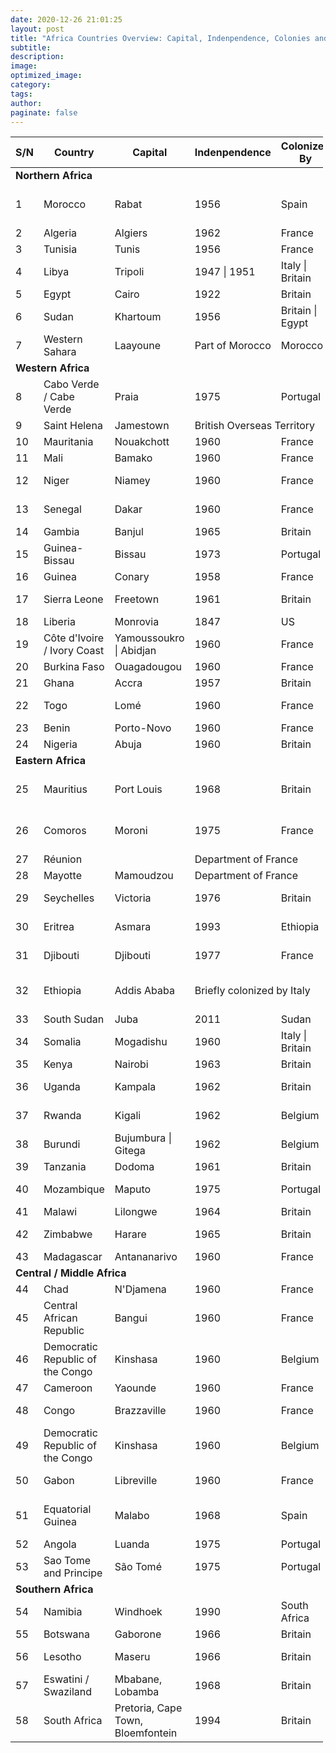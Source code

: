 ```yaml
---
date: 2020-12-26 21:01:25
layout: post
title: "Africa Countries Overview: Capital, Indenpendence, Colonies and Languages"
subtitle:
description:
image:
optimized_image:
category:
tags:
author:
paginate: false
---
```


<table  style="width:500px">
  <thead>
    <tr>
      <th> S/N </th>
      <th>Country</th>
      <th>Capital</th>
      <th>Indenpendence</th>
      <th>Colonized By</th>
      <th>Languages</th>
    </tr>
  </thead>
  <tfoot>
    <tr>
    </tr>
  </tfoot>
  <tbody>
    <tr id="ROW1">
      <td colspan=6> <b>Northern Africa</b> </td>
    </tr>
    <tr>
      <td> 1 </td>
      <td> Morocco </td>
      <td> Rabat </td>
      <td> 1956 </td>
      <td> Spain </td>
      <td> Arabic*, French, Berber dialects, Spanish </td>
    </tr>
    <tr>
      <td> 2 </td>
      <td> Algeria </td>
      <td> Algiers </td>
      <td> 1962 </td>
      <td> France </td>
      <td> Arabic*, French </td>
    </tr>
    <tr>
      <td> 3 </td>
      <td> Tunisia </td>
      <td> Tunis </td>
      <td> 1956 </td>
      <td> France </td>
      <td> Arabic*, French </td>
    </tr>
    <tr>
      <td> 4 </td>
      <td> Libya </td>
      <td> Tripoli </td>
      <td> 1947 | 1951 </td>
      <td> Italy | Britain </td>
      <td> Arabic*, Italian, English </td>
    </tr> 
    <tr>
      <td> 5 </td>
      <td> Egypt </td>
      <td> Cairo </td>
      <td> 1922 </td>
      <td> Britain </td>
      <td> Arabic* </td>
    </tr>
    <tr>
      <td> 6 </td>
      <td> Sudan </td>
      <td> Khartoum </td>
      <td> 1956 </td>
      <td> Britain | Egypt </td>
      <td> Arabic*, English </td>
    </tr>
    <tr>
      <td> 7 </td>
      <td> Western Sahara </td>
      <td> Laayoune </td>
      <td> Part of Morocco </td>
      <td> Morocco </td>
      <td> Spanish </td>
    </tr>
    <tr>
      <td colspan=6> <b>Western Africa</b> </td>
    </tr>
    <tr>
      <td> 8 </td>
      <td> Cabo Verde / Cabe Verde </td>
      <td> Praia </td>
      <td> 1975 </td>
      <td> Portugal </td>
      <td> Portuguese, Criuolo </td>
    </tr>
    <tr>
      <td> 9 </td>
      <td> Saint Helena </td>
      <td> Jamestown </td>
      <td colspan=3> British Overseas Territory </td>
    </tr>
    <tr>
      <td> 10 </td>
      <td> Mauritania </td>
      <td> Nouakchott </td>
      <td>  1960 </td>
      <td> France </td>
      <td> Arabic*, French </td>
    </tr> 
    <tr>
      <td> 11 </td>
      <td> Mali </td>
      <td> Bamako </td>
      <td> 1960 </td>
      <td> France </td>
      <td> French*</td>
    </tr>
    <tr>
      <td> 12 </td>
      <td> Niger </td>
      <td> Niamey </td>
      <td> 1960 </td>
      <td> France </td>
      <td> French*, Hausa, Songhai, Arabic </td>
    </tr>
    <tr>
      <td> 13 </td>
      <td> Senegal </td>
      <td> Dakar </td>
      <td> 1960 </td>
      <td> France </td>
      <td> French, Wolof, Serer, Arabic </td>
    </tr>
    <tr>
      <td> 14 </td>
      <td> Gambia </td>
      <td> Banjul </td>
      <td> 1965 </td>
      <td> Britain </td>
      <td> English* </td>
    </tr> 
    <tr>
      <td> 15 </td>
      <td> Guinea-Bissau </td>
      <td> Bissau </td>
      <td> 1973 </td>
      <td> Portugal </td>
      <td> Portuguese*, Criolo </td>
    </tr>
    <tr>
      <td> 16 </td>
      <td> Guinea </td>
      <td> Conary </td>
      <td>  1958 </td>
      <td> France </td>
      <td> French </td>
    </tr>
    <tr>
      <td> 17 </td>
      <td> Sierra Leone </td>
      <td> Freetown </td>
      <td> 1961 </td>
      <td> Britain </td>
      <td> English*, Mende, Temne, Krio</td>
    </tr>
    <tr>
      <td> 18 </td>
      <td> Liberia </td>
      <td> Monrovia </td>
      <td> 1847 </td>
      <td> US </td>
      <td> English* </td>
    </tr>
    <tr>
      <td> 19 </td>
      <td> Côte d'Ivoire / Ivory Coast </td>
      <td> Yamoussoukro | Abidjan </td>
      <td> 1960 </td>
      <td> France </td>
      <td> French </td>
    </tr>
    <tr>
      <td> 20 </td>
      <td> Burkina Faso </td>
      <td> Ouagadougou </td>
      <td> 1960 </td>
      <td> France </td>
      <td> French* </td>
    </tr> 
    <tr>
      <td> 21 </td>
      <td> Ghana </td>
      <td> Accra </td>
      <td> 1957 </td>
      <td> Britain </td>
      <td> English* </td>
    </tr>
    <tr>
      <td> 22 </td>
      <td> Togo </td>
      <td> Lomé </td>
      <td> 1960 </td>
      <td> France </td>
      <td> French*, Ewé, Mina, Kabyé, Cotocoli </td>
    </tr>
    <tr>
      <td> 23 </td>
      <td> Benin </td>
      <td> Porto-Novo </td>
      <td> 1960 </td>
      <td> France </td>
      <td> French* </td>
    </tr>
    <tr>
      <td> 24 </td>
      <td> Nigeria </td>
      <td> Abuja </td>
      <td> 1960 </td>
      <td> Britain </td>
      <td> English </td>
    </tr>
    <tr>
      <td colspan=6> <b>Eastern Africa</b> </td>
    </tr>
    <tr>
      <td> 25 </td>
      <td> Mauritius </td>
      <td> Port Louis </td>
      <td> 1968 </td>
      <td> Britain </td>
      <td> English*, French*, Creole, Hindi, Urdu, Hakka </td>
    </tr> 
    <tr>
      <td> 26 </td>
      <td> Comoros </td>
      <td> Moroni </td>
      <td> 1975 </td>
      <td> France </td>
      <td> Comorian*, French, Arabic,  Shaafi Islam, Malagasu</td>
    </tr> 
    <tr>
      <td> 27 </td>
      <td> Réunion </td>
      <td> </td>
      <td colspan=3> Department of France</td>
      <td></td>
    </tr>
    <tr>
      <td> 28 </td>
      <td> Mayotte </td>
      <td> Mamoudzou </td>
      <td colspan=3> Department of France</td>
    </tr>
    <tr>
      <td> 29 </td>
      <td> Seychelles </td>
      <td> Victoria </td>
      <td> 1976 </td>
      <td> Britain </td>
      <td> English*, French*, Seselwa </td>
    </tr>
    <tr>
      <td> 30 </td>
      <td> Eritrea </td>
      <td> Asmara </td>
      <td> 1993</td>
      <td> Ethiopia </td>
      <td> Tigrinya, English, Arabic</td>
    </tr>
    <tr>
      <td> 31 </td>
      <td> Djibouti </td>
      <td> Djibouti </td>
      <td> 1977 </td>
      <td> France </td>
      <td> Arabic*, French*, Afar, Somali </td>
    </tr> 
    <tr>
      <td> 32 </td>
      <td> Ethiopia </td>
      <td> Addis Ababa </td>
      <td colspan=2> Briefly colonized by Italy </td>
      <td> English,Afar, Amharic, Oromo, Somali, Tigrinya</td>
    </tr>
    <tr>
      <td> 33 </td>
      <td> South Sudan </td>
      <td> Juba </td>
      <td> 2011 </td>
      <td> Sudan </td>
      <td> English*, Swahili</td>
    </tr>
    <tr>
      <td> 34 </td>
      <td> Somalia </td>
      <td> Mogadishu </td>
      <td> 1960 </td>
      <td> Italy | Britain</td>
      <td> Somali*, Arabic, English, Italian</td>
    </tr>
    <tr>
      <td> 35 </td>
      <td> Kenya </td>
      <td> Nairobi </td>
      <td> 1963 </td>
      <td> Britain </td>
      <td> English*, Swahili</td>
    </tr>
    <tr>
      <td> 36 </td>
      <td> Uganda </td>
      <td> Kampala </td>
      <td> 1962 </td>
      <td> Britain </td>
      <td> English*, Swahili, Luganda, Ateso, Luo</td>
    </tr>
    <tr>
      <td> 37 </td>
      <td> Rwanda </td>
      <td> Kigali </td>
      <td> 1962 </td>
      <td> Belgium </td>
      <td> English*, French, Kinyarwanda</td>
    </tr> 
    <tr>
      <td> 38 </td>
      <td> Burundi </td>
      <td> Bujumbura | Gitega </td>
      <td> 1962 </td>
      <td> Belgium </td>
      <td> Kirundi*, French*, Swahili</td>
    </tr>
    <tr>
      <td> 39 </td>
      <td> Tanzania </td>
      <td> Dodoma </td>
      <td> 1961 </td>
      <td> Britain </td>
      <td> Swahili, English </td>
    </tr>
    <tr>
      <td> 40 </td>
      <td> Mozambique </td>
      <td> Maputo </td>
      <td> 1975 </td>
      <td> Portugal </td>
      <td> Portuguese*, Bantu languages </td>
    </tr>
    <tr>
      <td> 41 </td>
      <td> Malawi </td>
      <td> Lilongwe </td>
      <td> 1964 </td>
      <td> Britain </td>
      <td> English, Chichewa </td>
    </tr>
    <tr>
      <td> 42 </td>
      <td> Zimbabwe </td>
      <td> Harare </td>
      <td> 1965 </td>
      <td> Britain </td>
      <td> English*, Ndebele, Shona</td>
    </tr>
    <tr>
      <td> 43 </td>
      <td> Madagascar </td>
      <td> Antananarivo</td>
      <td> 1960 </td>
      <td> France </td>
      <td> Malagasy, French*</td>
    </tr> 
    <tr>
      <td colspan=6> <b>Central / Middle Africa</b> </td>
    </tr>
    <tr>
      <td> 44 </td>
      <td> Chad </td>
      <td> N'Djamena </td>
      <td> 1960 </td>
      <td> France </td>
      <td> Arabic, French</td>
    </tr>
    <tr>
      <td> 45 </td>
      <td> Central African Republic </td>
      <td> Bangui </td>
      <td> 1960 </td>
      <td> France </td>
      <td> French*, Sangho, Arabic, Hansa, Swahili</td>
    </tr>
    <tr>
      <td> 46 </td>
      <td> Democratic Republic of the Congo </td>
      <td> Kinshasa </td>
      <td> 1960 </td>
      <td> Belgium </td>
      <td> French*, Swahili, Lingala, Ishiluba, Kikongo </td>
    </tr>
    <tr>
      <td> 47 </td>
      <td> Cameroon </td>
      <td> Yaounde </td>
      <td> 1960 </td>
      <td> France </td>
      <td> English, French</td>
    </tr>
    <tr>
      <td> 48 </td>
      <td> Congo </td>
      <td> Brazzaville </td>
      <td> 1960 </td>
      <td> France </td>
      <td> French*, Lingala, Kikongo</td>
    </tr>
     <tr>
      <td> 49 </td>
      <td> Democratic Republic of the Congo </td>
      <td> Kinshasa </td>
      <td> 1960 </td>
      <td> Belgium </td>
      <td> French*, Swahili, Lingala, Ishiluba, Kikongo </td>
    </tr>
    <tr>
      <td> 50 </td>
      <td> Gabon </td>
      <td> Libreville </td>
      <td> 1960 </td>
      <td> France </td>
      <td> French*, Fang, Myene, Bateke </td>
    </tr>
    <tr>
      <td> 51 </td>
      <td> Equatorial Guinea </td>
      <td> Malabo</td>
      <td> 1968 </td>
      <td> Spain </td>
      <td> Spanish, Portuguese,French*, English, Fang </td>
    </tr>
    <tr>
      <td> 52 </td>
      <td> Angola </td>
      <td> Luanda </td>
      <td> 1975 </td>
      <td>  Portugal </td>
      <td> Bantu, Portuguese* </td>
    </tr>
    <tr>
      <td> 53 </td>
      <td> Sao Tome and Principe </td>
      <td> São Tomé </td>
      <td> 1975 </td>
      <td> Portugal </td>
      <td> Portuguese </td>
    </tr>
    <tr>
      <td colspan=6> <b>Southern Africa</b> </td>
    </tr>
    <tr>
      <td> 54 </td>
      <td> Namibia </td>
      <td> Windhoek </td>
      <td> 1990 </td>
      <td> South Africa </td>
      <td> English*, Afrikaans, German </td>
    </tr>
    <tr>
      <td> 55 </td>
      <td> Botswana </td>
      <td> Gaborone </td>
      <td> 1966 </td>
      <td> Britain </td>
      <td> English*, Setswana </td>
    </tr>
    <tr>
      <td> 56 </td>
      <td> Lesotho </td>
      <td> Maseru </td>
      <td> 1966 </td>
      <td> Britain </td>
      <td> English*, Sesotho*, Zulu, Xhosa </td>
    </tr>
    <tr>
      <td> 57 </td>
      <td> Eswatini / Swaziland </td>
      <td> Mbabane, Lobamba</td>
      <td> 1968 </td>
      <td> Britain </td>
      <td> Swazi, English </td>
    </tr>
    <tr>
      <td> 58 </td>
      <td> South Africa </td>
      <td> Pretoria, Cape Town, Bloemfontein </td>
      <td> 1994 </td>
      <td> Britain </td>
      <td> Xhosa*, Zulu*, English,</td>
    </tr>
   
  </tbody>
</table>
